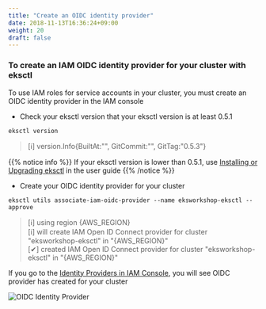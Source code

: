 ```yaml
---
title: "Create an OIDC identity provider"
date: 2018-11-13T16:36:24+09:00
weight: 20
draft: false
---
```


### To create an IAM OIDC identity provider for your cluster with eksctl

To use IAM roles for service accounts in your cluster, you must create an OIDC identity provider in the IAM console

* Check your eksctl version that your eksctl version is at least 0.5.1

```
eksctl version
```

> [ℹ]  version.Info{BuiltAt:"", GitCommit:"", GitTag:"0.5.3"}

{{% notice info %}}
If your eksctl version is lower than 0.5.1, use [Installing or Upgrading eksctl](https://docs.aws.amazon.com/eks/latest/userguide/eksctl.html#installing-eksctl) in the user guide
{{% /notice %}}

* Create your OIDC identity provider for your cluster

```
eksctl utils associate-iam-oidc-provider --name eksworkshop-eksctl --approve
```

> [ℹ]  using region {AWS_REGION}<br>[ℹ]  will create IAM Open ID Connect provider for cluster "eksworkshop-eksctl" in "{AWS_REGION}"<br>[✔]  created IAM Open ID Connect provider for cluster "eksworkshop-eksctl" in "{AWS_REGION}"

If you go to the [Identity Providers in IAM Console](https://console.aws.amazon.com/iam/home#/providers), you will see OIDC provider has created for your cluster

![OIDC Identity Provider](/images/irsa/irsa-oidc.png)
